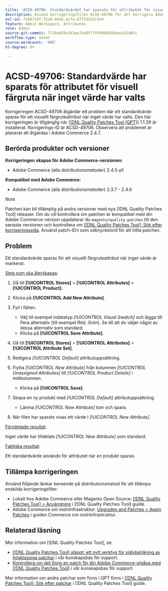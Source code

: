 ```yaml
---
title: 'ACSD-49706: Standardvärdet har sparats för attributet för visuell färgruta när inget värde har valts'
description: Använd korrigeringsfilen ACSD-49706 för att korrigera Adobe Commerce-problemet där ett standardvärde sparas för ett visuellt färgruteattribut när inget värde har valts.
exl-id: fe6071df-f2a4-443a-acfa-67f3d253c5e4
feature: Admin Workspace, Attributes
role: Admin
source-git-commit: 7718a835e343ae7da9ff79f690503b4ee1d140fc
workflow-type: tm+mt
source-wordcount: '405'
ht-degree: 0%

---
```


# ACSD-49706: Standardvärde har sparats för attributet för visuell färgruta när inget värde har valts

Korrigeringen ACSD-49706 åtgärdar ett problem där ett standardvärde sparas för ett visuellt färgruteattribut när inget värde har valts. Den här korrigeringen är tillgänglig när [[!DNL Quality Patches Tool (QPT)]](/help/announcements/adobe-commerce-announcements/magento-quality-patches-released-new-tool-to-self-serve-quality-patches.md) 1.1.29 är installerat. Korrigerings-ID är ACSD-49706. Observera att problemet är planerat att åtgärdas i Adobe Commerce 2.4.7.

## Berörda produkter och versioner

**Korrigeringen skapas för Adobe Commerce-versionen:**

* Adobe Commerce (alla distributionsmetoder) 2.4.5-p1

**Kompatibel med Adobe Commerce:**

* Adobe Commerce (alla distributionsmetoder) 2.3.7 - 2.4.6

>[!NOTE]
>
>Patchen kan bli tillämplig på andra versioner med nya [!DNL Quality Patches Tool] releaser. Om du vill kontrollera om patchen är kompatibel med din Adobe Commerce-version uppdaterar du `magento/quality-patches` till den senaste versionen och kontrollera om [[!DNL Quality Patches Tool]: Sök efter korrigeringssida](https://experienceleague.adobe.com/tools/commerce-quality-patches/index.html). Använd patch-ID:t som söknyckelord för att hitta patchen.

## Problem

Ett standardvärde sparas för ett visuellt färgruteattribut när inget värde är markerat.

<u>Steg som ska återskapas</u>:

1. Gå till **[!UICONTROL Stores]** > **[!UICONTROL Attributes]** > **[!UICONTROL Product]**.
1. Klicka på **[!UICONTROL Add New Attribute]**.
1. Fyll i fälten.

   * Välj till exempel indatatyp *[!UICONTROL Visual Swatch]* och lägga till flera alternativ (till exempel *Röd*, *Grön*). Se till att du väljer något av dessa alternativ som standard.
   * Klicka på **[!UICONTROL Save Attribute]**.

1. Gå till **[!UICONTROL Stores]** > **[!UICONTROL Attributes]** > **[!UICONTROL Attribute Set]**.
1. Redigera *[!UICONTROL Default]* attributuppsättning.
1. Flytta *[!UICONTROL New Attribute]* från kolumnen *[!UICONTROL Unassigned Attributes]* till *[!UICONTROL Product Details]* i mittkolumnen.

   * Klicka på **[!UICONTROL Save]**.

1. Skapa en ny produkt med *[!UICONTROL Default]* attributuppsättning.

   * Lämna *[!UICONTROL New Attribute]* tom och spara.

1. När filen har sparats visas ett värde i *[!UICONTROL New Attribute]*.

<u>Förväntade resultat</u>:

Inget värde har tilldelats *[!UICONTROL New Attribute]* som standard.

<u>Faktiska resultat</u>:

Ett standardvärde används för attributet när en produkt sparas.

## Tillämpa korrigeringen

Använd följande länkar beroende på distributionsmetod för att tillämpa enskilda korrigeringsfiler:

* Lokalt hos Adobe Commerce eller Magento Open Source: [[!DNL Quality Patches Tool] > Användning](https://experienceleague.adobe.com/docs/commerce-operations/tools/quality-patches-tool/usage.html) i [!DNL Quality Patches Tool] guide.
* Adobe Commerce om molninfrastruktur: [Upgrades and Patches > Apply Patches](https://experienceleague.adobe.com/docs/commerce-cloud-service/user-guide/develop/upgrade/apply-patches.html) i guiden Commerce om molninfrastruktur.

## Relaterad läsning

Mer information om [!DNL Quality Patches Tool], se:

* [[!DNL Quality Patches Tool] släppt: ett nytt verktyg för självbetjäning av högklassiga patchar](/help/announcements/adobe-commerce-announcements/magento-quality-patches-released-new-tool-to-self-serve-quality-patches.md) i vår kunskapsbas för support.
* [Kontrollera om det finns en patch för din Adobe Commerce-utgåva med [!DNL Quality Patches Tool]](/help/support-tools/patches-available-in-qpt-tool/check-patch-for-magento-issue-with-magento-quality-patches.md) i vår kunskapsbas för support.

Mer information om andra patchar som finns i QPT finns i [[!DNL Quality Patches Tool]: Sök efter patchar](https://experienceleague.adobe.com/tools/commerce-quality-patches/index.html) i [!DNL Quality Patches Tool] guide.
